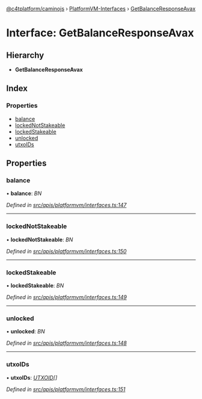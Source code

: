 [@c4tplatform/caminojs](../api.md) › [PlatformVM-Interfaces](../modules/platformvm_interfaces.md) › [GetBalanceResponseAvax](platformvm_interfaces.getbalanceresponseavax.md)

# Interface: GetBalanceResponseAvax

## Hierarchy

* **GetBalanceResponseAvax**

## Index

### Properties

* [balance](platformvm_interfaces.getbalanceresponseavax.md#balance)
* [lockedNotStakeable](platformvm_interfaces.getbalanceresponseavax.md#lockednotstakeable)
* [lockedStakeable](platformvm_interfaces.getbalanceresponseavax.md#lockedstakeable)
* [unlocked](platformvm_interfaces.getbalanceresponseavax.md#unlocked)
* [utxoIDs](platformvm_interfaces.getbalanceresponseavax.md#utxoids)

## Properties

###  balance

• **balance**: *BN*

*Defined in [src/apis/platformvm/interfaces.ts:147](https://github.com/chain4travel/caminojs/blob/ac57b5af/src/apis/platformvm/interfaces.ts#L147)*

___

###  lockedNotStakeable

• **lockedNotStakeable**: *BN*

*Defined in [src/apis/platformvm/interfaces.ts:150](https://github.com/chain4travel/caminojs/blob/ac57b5af/src/apis/platformvm/interfaces.ts#L150)*

___

###  lockedStakeable

• **lockedStakeable**: *BN*

*Defined in [src/apis/platformvm/interfaces.ts:149](https://github.com/chain4travel/caminojs/blob/ac57b5af/src/apis/platformvm/interfaces.ts#L149)*

___

###  unlocked

• **unlocked**: *BN*

*Defined in [src/apis/platformvm/interfaces.ts:148](https://github.com/chain4travel/caminojs/blob/ac57b5af/src/apis/platformvm/interfaces.ts#L148)*

___

###  utxoIDs

• **utxoIDs**: *[UTXOID](platformvm_interfaces.utxoid.md)[]*

*Defined in [src/apis/platformvm/interfaces.ts:151](https://github.com/chain4travel/caminojs/blob/ac57b5af/src/apis/platformvm/interfaces.ts#L151)*
